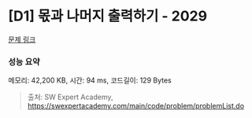 # [D1] 몫과 나머지 출력하기 - 2029 

[문제 링크](https://swexpertacademy.com/main/code/problem/problemDetail.do?contestProbId=AV5QGNvKAtEDFAUq) 

### 성능 요약

메모리: 42,200 KB, 시간: 94 ms, 코드길이: 129 Bytes



> 출처: SW Expert Academy, https://swexpertacademy.com/main/code/problem/problemList.do